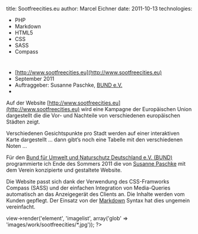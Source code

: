 title: Sootfreecities.eu
author: Marcel Eichner
date: 2011-10-13
technologies:
  - PHP
  - Markdown
  - HTML5
  - CSS
  - SASS
  - Compass


# <?= $pageTitle ?>

* [http://www.sootfreecities.eu](http://www.sootfreecities.eu)
* September 2011
* Auftraggeber: Susanne Paschke, [BUND e.V.](http://www.bund.net/)
* <?= implode(', ', $technologies); ?>  

Auf der Website [http://www.sootfreecities.eu](http://www.sootfreecities.eu)
wird eine Kampagne der Europäischen Union dargestellt die die Vor- und
Nachteile von verschiedenen europäischen Städten zeigt.

Verschiedenen Gesichtspunkte pro Stadt werden auf einer interaktiven Karte
dargestellt … dann gibt’s noch eine Tabelle mit den verschiedenen Noten …

Für den [Bund für Umwelt und Naturschutz Deutschland e.V.
(BUND)](http://www.bund.net/) programmierte ich Ende des Sommers 2011 die von
[Susanne Paschke](http://www.vishaka.de) mit dem Verein konzipierte und
gestaltete Website.

Die Website passt sich dank der Verwendung des CSS-Framworks Compass (SASS)
und der einfachen Integration von Media-Queries automatisch an das
Anzeigegerät des Clients an. Die Inhalte werden vom Kunden gepflegt. Der
Einsatz von der [Markdown](http://daringfireball.net/projects/markdown/)
Syntax hat dies ungemein vereinfacht.

<?= $this->view->render('element', 'imagelist', array('glob' => 'images/work/sootfreecities/*.jpg')); ?>